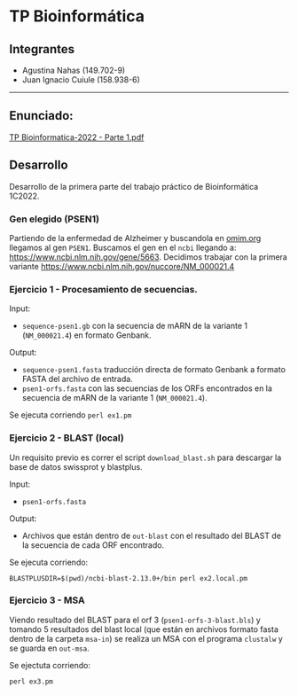 # TP Bioinformática

## Integrantes

* Agustina Nahas (149.702-9)
* Juan Ignacio Cuiule (158.938-6)

---

## Enunciado:

[TP Bioinformatica-2022 - Parte 1.pdf](./TP%20Bioinformatica-2022%20-%20Parte%201.pdf)


## Desarrollo

Desarrollo de la primera parte del trabajo práctico de Bioinformática 1C2022.

### Gen elegido (PSEN1)

Partiendo de la enfermedad de Alzheimer y buscandola en [omim.org](https://www.omim.org/) llegamos al gen `PSEN1`. Buscamos el gen en el `ncbi` llegando a: https://www.ncbi.nlm.nih.gov/gene/5663. Decidimos trabajar con la primera variante https://www.ncbi.nlm.nih.gov/nuccore/NM_000021.4

### Ejercicio 1 - Procesamiento de secuencias.

Input:
- `sequence-psen1.gb` con la secuencia de mARN de la variante 1 (`NM_000021.4`) en formato Genbank.

Output:
- `sequence-psen1.fasta` traducción directa de formato Genbank a formato FASTA del archivo de entrada.
- `psen1-orfs.fasta` con las secuencias de los ORFs encontrados en la secuencia de mARN de la variante 1 (`NM_000021.4`).

Se ejecuta corriendo `perl ex1.pm`

### Ejercicio 2 - BLAST (local)

Un requisito previo es correr el script `download_blast.sh` para descargar la base de datos swissprot y blastplus.

Input:
- `psen1-orfs.fasta`

Output:
- Archivos que están dentro de `out-blast` con el resultado del BLAST de la secuencia de cada ORF encontrado.

Se ejecuta corriendo:

`BLASTPLUSDIR=$(pwd)/ncbi-blast-2.13.0+/bin perl ex2.local.pm`

### Ejercicio 3 - MSA

Viendo resultado del BLAST para el orf 3 (`psen1-orfs-3-blast.bls`) y tomando 5 resultados del blast local (que están en archivos formato fasta dentro de la carpeta `msa-in`) se realiza un MSA con el programa `clustalw` y se guarda en `out-msa`.

Se ejectuta corriendo:

`perl ex3.pm`